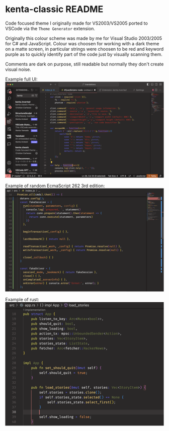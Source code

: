 # kenta-classic README

Code focused theme I originally made for VS2003/VS2005 ported to VSCode via the `Theme Generator` extension.

Originally this colour scheme was made by me for Visual Studio 2003/2005 for C# and JavaScript.
Colour was choosen for working with a dark theme on a matte screen, in particular strings were choosen to be red and keyword purple as to quickly identify part of the code just by visually scanning them.

Comments are dark on purpose, still readable but normally they don't create visual noise.


Example full UI:
![fullscreen](examplefull.png)

Example of random EcmaScript 262 3rd edition:
![js](examplejs.png)

Example of rust:
![rust](examplerust.png)